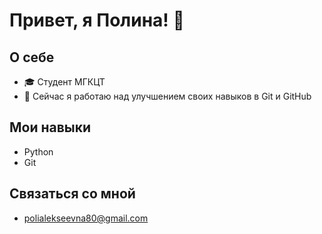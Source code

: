 # Привет, я Полина! 👋

## О себе
- 🎓 Студент МГКЦТ
- 🌱 Сейчас я работаю над улучшением своих навыков в Git и GitHub

## Мои навыки
- Python
- Git

## Связаться со мной
- polialekseevna80@gmail.com

